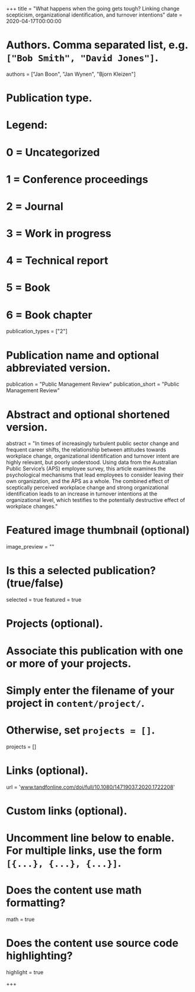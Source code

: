 +++
title = "What happens when the going gets tough? Linking change scepticism, organizational identification, and turnover intentions"
date = 2020-04-17T00:00:00

# Authors. Comma separated list, e.g. `["Bob Smith", "David Jones"]`.
authors = ["Jan Boon", "Jan Wynen", "Bjorn Kleizen"]

# Publication type.
# Legend:
# 0 = Uncategorized
# 1 = Conference proceedings
# 2 = Journal
# 3 = Work in progress
# 4 = Technical report
# 5 = Book
# 6 = Book chapter
publication_types = ["2"]

# Publication name and optional abbreviated version.
publication = "Public Management Review"
publication_short = "Public Management Review"

# Abstract and optional shortened version.
abstract = "In times of increasingly turbulent public sector change and frequent career shifts, the relationship between attitudes towards workplace change, organizational identification and turnover intent are highly relevant, but poorly understood. Using data from the Australian Public Service’s (APS) employee survey, this article examines the psychological mechanisms that lead employees to consider leaving their own organization, and the APS as a whole. The combined effect of sceptically perceived workplace change and strong organizational identification leads to an increase in turnover intentions at the organizational level, which testifies to the potentially destructive effect of workplace changes."

# Featured image thumbnail (optional)
image_preview = ""

# Is this a selected publication? (true/false)
selected = true
featured = true

# Projects (optional).
#   Associate this publication with one or more of your projects.
#   Simply enter the filename of your project in `content/project/`.
#   Otherwise, set `projects = []`.
projects = []

# Links (optional).
url = 'www.tandfonline.com/doi/full/10.1080/14719037.2020.1722208'

# Custom links (optional).
#   Uncomment line below to enable. For multiple links, use the form `[{...}, {...}, {...}]`.


# Does the content use math formatting?
math = true

# Does the content use source code highlighting?
highlight = true


+++
